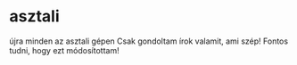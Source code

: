 # asztali
újra minden az asztali gépen
Csak gondoltam írok valamit, ami szép!
Fontos tudni, hogy ezt módosítottam!
